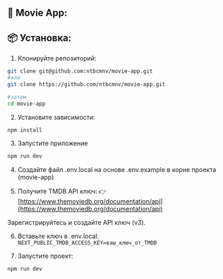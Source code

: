 ## 🍿  Movie App:

## 📦 Установка:

1. Клонируйте репозиторий:

```bash
git clone git@github.com:ntbcmnv/movie-app.git
#или
git clone https://github.com/ntbcmnv/movie-app.git

#затем
cd movie-app
```

2. Установите зависимости:

```bash
npm install
```

3. Запустите приложение
```bash
npm run dev
```

4. Создайте файл .env.local на основе .env.example в корне проекта (movie-app)

5. Получите TMDB API ключ:
👉 [https://www.themoviedb.org/documentation/api](https://www.themoviedb.org/documentation/api)

Зарегистрируйтесь и создайте API ключ (v3).

6. Вставьте ключ в .env.local:
  `NEXT_PUBLIC_TMDB_ACCESS_KEY=ваш_ключ_от_TMDB`

7. Запустите проект:

```bash
npm run dev
```
